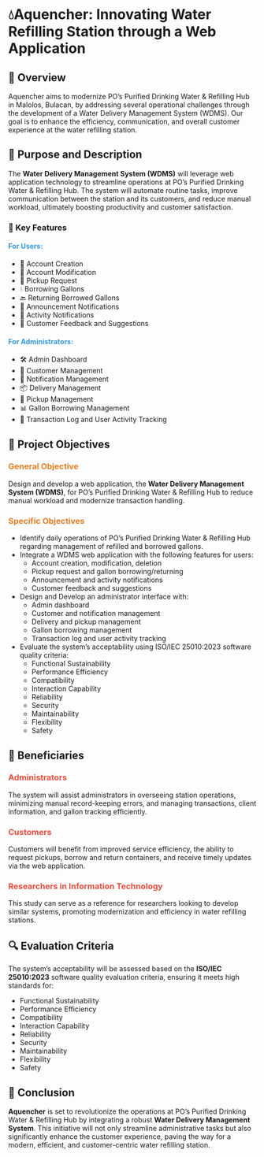 <!DOCTYPE html>
<html lang="en">
<head>
    <meta charset="UTF-8">
</head>
<body>

<h1>💧Aquencher: Innovating Water Refilling Station through a Web Application</h1>

<h2>📖 Overview</h2>
<p>Aquencher aims to modernize PO’s Purified Drinking Water & Refilling Hub in Malolos, Bulacan, by addressing several operational challenges through the development of a Water Delivery Management System (WDMS). Our goal is to enhance the efficiency, communication, and overall customer experience at the water refilling station.</p>

<h2>🎯 Purpose and Description</h2>
<p>The <strong>Water Delivery Management System (WDMS)</strong> will leverage web application technology to streamline operations at PO’s Purified Drinking Water & Refilling Hub. The system will automate routine tasks, improve communication between the station and its customers, and reduce manual workload, ultimately boosting productivity and customer satisfaction.</p>

<h3>🔑 Key Features</h3>

<h4 style="color: #3498db;">For Users:</h4>
<ul>
    <li>📝 Account Creation</li>
    <li>🔄 Account Modification</li>
    <li>🚚 Pickup Request</li>
    <li>💧 Borrowing Gallons</li>
    <li>🔙 Returning Borrowed Gallons</li>
    <li>📢 Announcement Notifications</li>
    <li>🔔 Activity Notifications</li>
    <li>💬 Customer Feedback and Suggestions</li>
</ul>

<h4 style="color: #3498db;">For Administrators:</h4>
<ul>
    <li>🛠️ Admin Dashboard</li>
    <li>👥 Customer Management</li>
    <li>📧 Notification Management</li>
    <li>📦 Delivery Management</li>
    <li>🚛 Pickup Management</li>
    <li>📊 Gallon Borrowing Management</li>
    <li>📜 Transaction Log and User Activity Tracking</li>
</ul>

<h2>🎯 Project Objectives</h2>

<h3 style="color: #e67e22;">General Objective</h3>
<p>Design and develop a web application, the <strong>Water Delivery Management System (WDMS)</strong>, for PO’s Purified Drinking Water & Refilling Hub to reduce manual workload and modernize transaction handling.</p>

<h3 style="color: #e67e22;">Specific Objectives</h3>
<ul>
    <li>Identify daily operations of PO’s Purified Drinking Water & Refilling Hub regarding management of refilled and borrowed gallons.</li>
    <li>Integrate a WDMS web application with the following features for users:
        <ul>
            <li>Account creation, modification, deletion</li>
            <li>Pickup request and gallon borrowing/returning</li>
            <li>Announcement and activity notifications</li>
            <li>Customer feedback and suggestions</li>
        </ul>
    </li>
    <li>Design and Develop an administrator interface with:
        <ul>
            <li>Admin dashboard</li>
            <li>Customer and notification management</li>
            <li>Delivery and pickup management</li>
            <li>Gallon borrowing management</li>
            <li>Transaction log and user activity tracking</li>
        </ul>
    </li>
    <li>Evaluate the system’s acceptability using ISO/IEC 25010:2023 software quality criteria:
        <ul>
            <li>Functional Sustainability</li>
            <li>Performance Efficiency</li>
            <li>Compatibility</li>
            <li>Interaction Capability</li>
            <li>Reliability</li>
            <li>Security</li>
            <li>Maintainability</li>
            <li>Flexibility</li>
            <li>Safety</li>
        </ul>
    </li>
</ul>

<h2>👥 Beneficiaries</h2>

<h3 style="color: #e74c3c;">Administrators</h3>
<p>The system will assist administrators in overseeing station operations, minimizing manual record-keeping errors, and managing transactions, client information, and gallon tracking efficiently.</p>

<h3 style="color: #e74c3c;">Customers</h3>
<p>Customers will benefit from improved service efficiency, the ability to request pickups, borrow and return containers, and receive timely updates via the web application.</p>

<h3 style="color: #e74c3c;">Researchers in Information Technology</h3>
<p>This study can serve as a reference for researchers looking to develop similar systems, promoting modernization and efficiency in water refilling stations.</p>

<h2>🔍 Evaluation Criteria</h2>
<p>The system’s acceptability will be assessed based on the <strong>ISO/IEC 25010:2023</strong> software quality evaluation criteria, ensuring it meets high standards for:</p>
<ul>
    <li>Functional Sustainability</li>
    <li>Performance Efficiency</li>
    <li>Compatibility</li>
    <li>Interaction Capability</li>
    <li>Reliability</li>
    <li>Security</li>
    <li>Maintainability</li>
    <li>Flexibility</li>
    <li>Safety</li>
</ul>

<h2>🚀 Conclusion</h2>
<p><strong>Aquencher</strong> is set to revolutionize the operations at PO’s Purified Drinking Water & Refilling Hub by integrating a robust <strong>Water Delivery Management System</strong>. This initiative will not only streamline administrative tasks but also significantly enhance the customer experience, paving the way for a modern, efficient, and customer-centric water refilling station.</p>

</body>
</html>